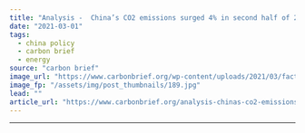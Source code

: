 ```yaml
---
title: "Analysis -  China’s CO2 emissions surged 4% in second half of 2020"
date: "2021-03-01"
tags: 
  - china policy
  - carbon brief
  - energy
source: "carbon brief"
image_url: "https://www.carbonbrief.org/wp-content/uploads/2021/03/factory-workers-in-tongcheng-city-china-2EM1ADR-583x372.jpg"
image_fp: "/assets/img/post_thumbnails/189.jpg"
lead: ""
article_url: "https://www.carbonbrief.org/analysis-chinas-co2-emissions-surged-4-in-second-half-of-2020"
---
```


---
